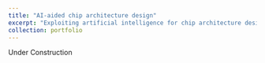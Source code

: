 ```yaml
---
title: "AI-aided chip architecture design"
excerpt: "Exploiting artificial intelligence for chip architecture design and optimization."
collection: portfolio
---
```


Under Construction
